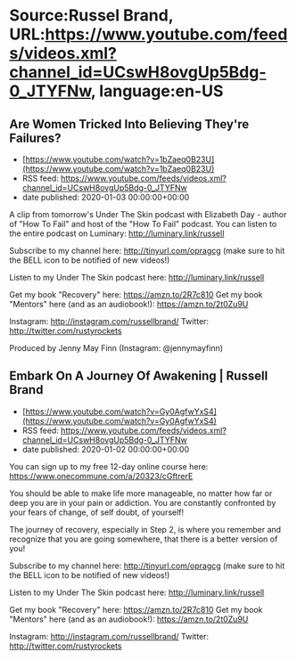 # Source:Russel Brand, URL:https://www.youtube.com/feeds/videos.xml?channel_id=UCswH8ovgUp5Bdg-0_JTYFNw, language:en-US

## Are Women Tricked Into Believing They're Failures?
 - [https://www.youtube.com/watch?v=1bZaeq0B23U](https://www.youtube.com/watch?v=1bZaeq0B23U)
 - RSS feed: https://www.youtube.com/feeds/videos.xml?channel_id=UCswH8ovgUp5Bdg-0_JTYFNw
 - date published: 2020-01-03 00:00:00+00:00

A clip from tomorrow's Under The Skin podcast with Elizabeth Day - author of "How To Fail" and host of the "How To Fail" podcast.
You can listen to the entire podcast on Luminary: http://luminary.link/russell

Subscribe to my channel here: http://tinyurl.com/opragcg
(make sure to hit the BELL icon to be notified of new videos!)

Listen to my Under The Skin podcast here: 
http://luminary.link/russell

Get my book "Recovery" here: https://amzn.to/2R7c810
Get my book "Mentors" here (and as an audiobook!): https://amzn.to/2t0Zu9U

Instagram: http://instagram.com/russellbrand/
Twitter: http://twitter.com/rustyrockets

Produced by Jenny May Finn (Instagram: @jennymayfinn)

## Embark On A Journey Of Awakening | Russell Brand
 - [https://www.youtube.com/watch?v=Gy0AgfwYxS4](https://www.youtube.com/watch?v=Gy0AgfwYxS4)
 - RSS feed: https://www.youtube.com/feeds/videos.xml?channel_id=UCswH8ovgUp5Bdg-0_JTYFNw
 - date published: 2020-01-02 00:00:00+00:00

You can sign up to my free 12-day online course here:
https://www.onecommune.com/a/20323/cGftrerE 

You should be able to make life more manageable, no matter how far or deep you are in your pain or addiction. You are constantly confronted by your fears of change, of self doubt, of yourself! 
 
The journey of recovery, especially in Step 2,  is where you remember and recognize that you are going somewhere, that there is a better version of you! 

Subscribe to my channel here: http://tinyurl.com/opragcg
(make sure to hit the BELL icon to be notified of new videos!)

Listen to my Under The Skin podcast here: 
http://luminary.link/russell

Get my book "Recovery" here: https://amzn.to/2R7c810
Get my book "Mentors" here (and as an audiobook!): https://amzn.to/2t0Zu9U

Instagram: http://instagram.com/russellbrand/
Twitter: http://twitter.com/rustyrockets

